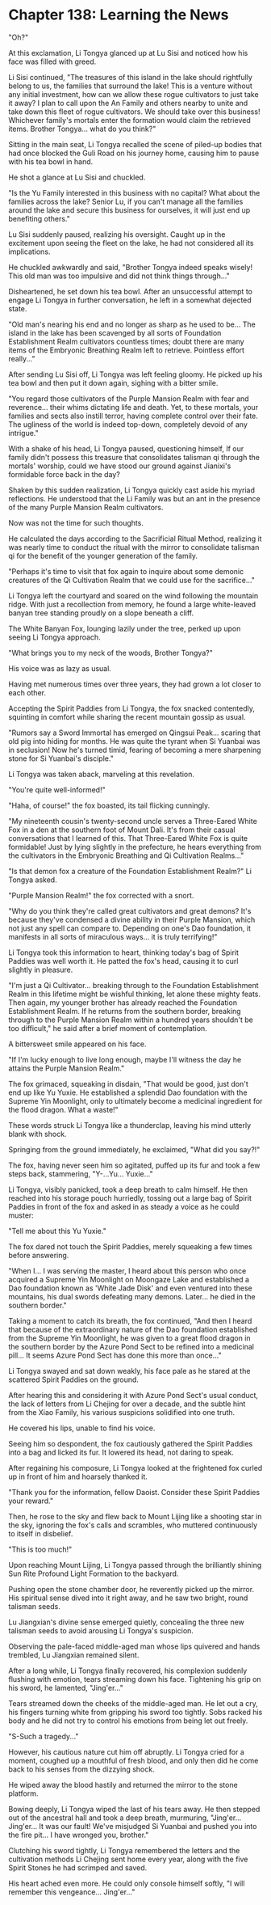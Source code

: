 # Chapter 138: Learning the News

"Oh?"

At this exclamation, Li Tongya glanced up at Lu Sisi and noticed how his face was filled with greed.

Li Sisi continued, "The treasures of this island in the lake should rightfully belong to us, the families that surround the lake! This is a venture without any initial investment, how can we allow these rogue cultivators to just take it away? I plan to call upon the An Family and others nearby to unite and take down this fleet of rogue cultivators. We should take over this business! Whichever family's mortals enter the formation would claim the retrieved items. Brother Tongya... what do you think?"

Sitting in the main seat, Li Tongya recalled the scene of piled-up bodies that had once blocked the Guli Road on his journey home, causing him to pause with his tea bowl in hand.

He shot a glance at Lu Sisi and chuckled.

"Is the Yu Family interested in this business with no capital? What about the families across the lake? Senior Lu, if you can't manage all the families around the lake and secure this business for ourselves, it will just end up benefiting others."

Lu Sisi suddenly paused, realizing his oversight. Caught up in the excitement upon seeing the fleet on the lake, he had not considered all its implications.

He chuckled awkwardly and said, "Brother Tongya indeed speaks wisely! This old man was too impulsive and did not think things through..."

Disheartened, he set down his tea bowl. After an unsuccessful attempt to engage Li Tongya in further conversation, he left in a somewhat dejected state.

"Old man's nearing his end and no longer as sharp as he used to be... The island in the lake has been scavenged by all sorts of Foundation Establishment Realm cultivators countless times; doubt there are many items of the Embryonic Breathing Realm left to retrieve. Pointless effort really..."

After sending Lu Sisi off, Li Tongya was left feeling gloomy. He picked up his tea bowl and then put it down again, sighing with a bitter smile.

"You regard those cultivators of the Purple Mansion Realm with fear and reverence... their whims dictating life and death. Yet, to these mortals, your families and sects also instill terror, having complete control over their fate. The ugliness of the world is indeed top-down, completely devoid of any intrigue."

With a shake of his head, Li Tongya paused, questioning himself, If our family didn't possess this treasure that consolidates talisman qi through the mortals' worship, could we have stood our ground against Jianixi's formidable force back in the day?

Shaken by this sudden realization, Li Tongya quickly cast aside his myriad reflections. He understood that the Li Family was but an ant in the presence of the many Purple Mansion Realm cultivators.

Now was not the time for such thoughts.

He calculated the days according to the Sacrificial Ritual Method, realizing it was nearly time to conduct the ritual with the mirror to consolidate talisman qi for the benefit of the younger generation of the family.

"Perhaps it's time to visit that fox again to inquire about some demonic creatures of the Qi Cultivation Realm that we could use for the sacrifice..."

Li Tongya left the courtyard and soared on the wind following the mountain ridge. With just a recollection from memory, he found a large white-leaved banyan tree standing proudly on a slope beneath a cliff.

The White Banyan Fox, lounging lazily under the tree, perked up upon seeing Li Tongya approach.

"What brings you to my neck of the woods, Brother Tongya?"

His voice was as lazy as usual.

Having met numerous times over three years, they had grown a lot closer to each other.

Accepting the Spirit Paddies from Li Tongya, the fox snacked contentedly, squinting in comfort while sharing the recent mountain gossip as usual.

"Rumors say a Sword Immortal has emerged on Qingsui Peak... scaring that old pig into hiding for months. He was quite the tyrant when Si Yuanbai was in seclusion! Now he's turned timid, fearing of becoming a mere sharpening stone for Si Yuanbai's disciple."

Li Tongya was taken aback, marveling at this revelation.

"You're quite well-informed!"

"Haha, of course!" the fox boasted, its tail flicking cunningly.

"My nineteenth cousin's twenty-second uncle serves a Three-Eared White Fox in a den at the southern foot of Mount Dali. It's from their casual conversations that I learned of this. That Three-Eared White Fox is quite formidable! Just by lying slightly in the prefecture, he hears everything from the cultivators in the Embryonic Breathing and Qi Cultivation Realms..."

"Is that demon fox a creature of the Foundation Establishment Realm?" Li Tongya asked.

"Purple Mansion Realm!" the fox corrected with a snort.

"Why do you think they're called great cultivators and great demons? It's because they've condensed a divine ability in their Purple Mansion, which not just any spell can compare to. Depending on one's Dao foundation, it manifests in all sorts of miraculous ways... it is truly terrifying!"

Li Tongya took this information to heart, thinking today's bag of Spirit Paddies was well worth it. He patted the fox's head, causing it to curl slightly in pleasure.

"I'm just a Qi Cultivator... breaking through to the Foundation Establishment Realm in this lifetime might be wishful thinking, let alone these mighty feats. Then again, my younger brother has already reached the Foundation Establishment Realm. If he returns from the southern border, breaking through to the Purple Mansion Realm within a hundred years shouldn't be too difficult," he said after a brief moment of contemplation.

A bittersweet smile appeared on his face.

"If I'm lucky enough to live long enough, maybe I'll witness the day he attains the Purple Mansion Realm."

The fox grimaced, squeaking in disdain, "That would be good, just don't end up like Yu Yuxie. He established a splendid Dao foundation with the Supreme Yin Moonlight, only to ultimately become a medicinal ingredient for the flood dragon. What a waste!"

These words struck Li Tongya like a thunderclap, leaving his mind utterly blank with shock.

Springing from the ground immediately, he exclaimed, "What did you say?!"

The fox, having never seen him so agitated, puffed up its fur and took a few steps back, stammering, "Y-...Yu... Yuxie..."

Li Tongya, visibly panicked, took a deep breath to calm himself. He then reached into his storage pouch hurriedly, tossing out a large bag of Spirit Paddies in front of the fox and asked in as steady a voice as he could muster:

"Tell me about this Yu Yuxie."

The fox dared not touch the Spirit Paddies, merely squeaking a few times before answering.

"When I... I was serving the master, I heard about this person who once acquired a Supreme Yin Moonlight on Moongaze Lake and established a Dao foundation known as 'White Jade Disk' and even ventured into these mountains, his dual swords defeating many demons. Later... he died in the southern border."

Taking a moment to catch its breath, the fox continued, "And then I heard that because of the extraordinary nature of the Dao foundation established from the Supreme Yin Moonlight, he was given to a great flood dragon in the southern border by the Azure Pond Sect to be refined into a medicinal pill... It seems Azure Pond Sect has done this more than once..."

Li Tongya swayed and sat down weakly, his face pale as he stared at the scattered Spirit Paddies on the ground.

After hearing this and considering it with Azure Pond Sect's usual conduct, the lack of letters from Li Chejing for over a decade, and the subtle hint from the Xiao Family, his various suspicions solidified into one truth.

He covered his lips, unable to find his voice.

Seeing him so despondent, the fox cautiously gathered the Spirit Paddies into a bag and licked its fur. It lowered its head, not daring to speak.

After regaining his composure, Li Tongya looked at the frightened fox curled up in front of him and hoarsely thanked it.

"Thank you for the information, fellow Daoist. Consider these Spirit Paddies your reward."

Then, he rose to the sky and flew back to Mount Lijing like a shooting star in the sky, ignoring the fox's calls and scrambles, who muttered continuously to itself in disbelief.

"This is too much!"

Upon reaching Mount Lijing, Li Tongya passed through the brilliantly shining Sun Rite Profound Light Formation to the backyard.

Pushing open the stone chamber door, he reverently picked up the mirror. His spiritual sense dived into it right away, and he saw two bright, round talisman seeds.

Lu Jiangxian's divine sense emerged quietly, concealing the three new talisman seeds to avoid arousing Li Tongya's suspicion.

Observing the pale-faced middle-aged man whose lips quivered and hands trembled, Lu Jiangxian remained silent.

After a long while, Li Tongya finally recovered, his complexion suddenly flushing with emotion, tears streaming down his face. Tightening his grip on his sword, he lamented, "Jing'er..."

Tears streamed down the cheeks of the middle-aged man. He let out a cry, his fingers turning white from gripping his sword too tightly. Sobs racked his body and he did not try to control his emotions from being let out freely.

"S-Such a tragedy..."

However, his cautious nature cut him off abruptly. Li Tongya cried for a moment, coughed up a mouthful of fresh blood, and only then did he come back to his senses from the dizzying shock.

He wiped away the blood hastily and returned the mirror to the stone platform.

Bowing deeply, Li Tongya wiped the last of his tears away. He then stepped out of the ancestral hall and took a deep breath, murmuring, "Jing'er... Jing'er... It was our fault! We've misjudged Si Yuanbai and pushed you into the fire pit... I have wronged you, brother."

Clutching his sword tightly, Li Tongya remembered the letters and the cultivation methods Li Chejing sent home every year, along with the five Spirit Stones he had scrimped and saved.

His heart ached even more. He could only console himself softly, "I will remember this vengeance... Jing'er..."

